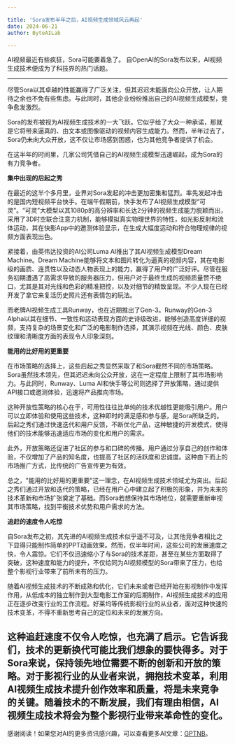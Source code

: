```yaml
---

title: 'Sora发布半年之后，AI视频生成领域风云再起'
date: 2024-06-21
author: ByteAILab

---
```


AI视频最近有些疯狂，Sora可能要着急了。
自OpenAI的Sora发布以来，AI视频生成技术便成为了科技界的热门话题。

---
尽管Sora以其卓越的性能赢得了广泛关注，但其迟迟未能面向公众开放，让人期待之余也不免有些焦虑。与此同时，其他企业纷纷推出自己的AI视频生成模型，竞争愈发激烈。

Sora的发布被视为AI视频生成技术的一大飞跃。它似乎给了大众一种承诺，那就是它将带来逼真的、由文本或图像驱动的视频内容生成能力。然而，半年过去了，Sora仍未向大众开放，这不仅让市场感到困惑，也为其他竞争者提供了机会。

在这半年的时间里，几家公司凭借自己的AI视频生成模型迅速崛起，成为Sora的有力竞争者。

**集中出现的后起之秀**

在最近的这半个多月里，业界对Sora发起的冲击更加密集和猛烈。率先发起冲击的是国内短视频平台快手。在端午假期前，快手发布了AI视频生成模型“可灵”。“可灵”大模型以其1080p的高分辨率和长达2分钟的视频生成能力脱颖而出，采用了3D时空联合注意力机制，能够模拟真实物理世界的特性，如光影反射和流体运动，其在快影App中的邀测体验显示，在生成大幅度运动和符合物理规律的视频方面表现出色。

紧接着，由英伟达投资的AI公司Luma AI推出了其AI视频生成模型Dream Machine。Dream Machine能够将文本和图片转化为逼真的视频内容，其在电影级的画质、连贯性以及动态人物表现上的能力，赢得了用户的广泛好评。尽管在服务初期遭遇了高需求导致的服务器压力，但用户对于最终生成的视频质量赞不绝口，尤其是其对光线和色彩的精准把控，以及对细节的精致呈现。不少人现在已经开发了拿它来复活历史照片还有表情包的玩法。

而老牌AI视频生成工具Runway，也在近期推出了Gen-3。Runway的Gen-3 Alpha以其在细节、一致性和运动表现方面的史诗级改进，能够创造高度详细的视频，支持复杂的场景变化和广泛的电影制作选择，其演示视频在光线、颜色、皮肤纹理和清晰度方面的表现令人印象深刻。

**能用的比好用的更重要**

在市场策略的选择上，这些后起之秀显然采取了和Sora截然不同的市场策略。Sora虽然技术领先，但其迟迟未向公众开放，这在一定程度上限制了其市场影响力。与此同时，Runway、Luma AI和快手等公司则选择了开放策略，通过提供API接口或邀测体验，迅速将产品推向市场。

这种开放性策略的核心在于，可用性往往比单纯的技术优越性更能吸引用户。用户可以立即体验和使用这些技术，这种即时的满足感和参与感，是Sora所缺乏的。后起之秀们通过快速迭代和用户反馈，不断优化产品，这种敏捷的开发模式，使得他们的技术能够迅速适应市场的变化和用户的需求。

此外，开放策略还促进了社区的参与和口碑的传播。用户通过分享自己的创作和体验，不仅增加了产品的知名度，也提高了社区的活跃度和忠诚度。这种由下而上的市场推广方式，比传统的广告宣传更为有效。

总之，"能用的比好用的更重要"这一理念，在AI视频生成技术领域尤为突出。后起之秀们通过开放和迭代的策略，已经在用户心中建立起了积极的形象，并为未来的技术革新和市场扩张奠定了基础。而Sora若想保持其市场地位，就需要重新审视其市场策略，找到平衡技术优势和用户需求的方法。

**追赶的速度令人吃惊**

自Sora发布之初，其先进的AI视频生成技术似乎遥不可及，让其他竞争者相比之下显得只能制作简单的PPT动画效果。然而，仅半年时间，这些公司的发展速度之快，令人震惊。它们不仅迅速缩小了与Sora的技术差距，甚至在某些方面取得了突破，这种速度和能力的提升，不仅给同为AI视频模型的Sora带来了压力，也给整个影视行业带来了前所未有的压力。

随着AI视频生成技术的不断成熟和优化，它们未来或者已经开始在影视制作中发挥作用，从低成本的独立制作到大型电影工作室的后期制作，AI视频生成技术的应用正在逐步改变行业的工作流程。好莱坞等传统影视行业的从业者，面对这种快速的技术变革，不得不重新思考自己的定位和未来的发展方向。

这种追赶速度不仅令人吃惊，也充满了启示。它告诉我们，技术的更新换代可能比我们想象的要快得多。对于Sora来说，保持领先地位需要不断的创新和开放的策略。对于影视行业的从业者来说，拥抱技术变革，利用AI视频生成技术提升创作效率和质量，将是未来竞争的关键。随着技术的不断发展，我们有理由相信，AI视频生成技术将会为整个影视行业带来革命性的变化。
---
感谢阅读！如果您对AI的更多资讯感兴趣，可以查看更多AI文章：[GPTNB](https://gptnb.com)。